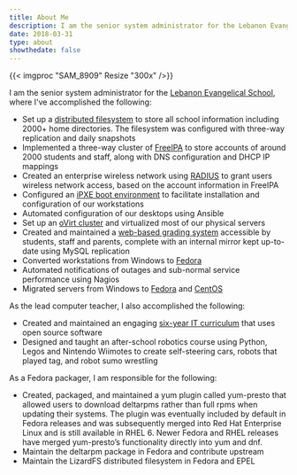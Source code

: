 ```yaml
---
title: About Me
description: I am the senior system administrator for the Lebanon Evangelical School, the lead computer teacher and a Fedora packager
date: 2018-03-31
type: about
showthedate: false
---
```

{{< imgproc "SAM_8909" Resize "300x" />}}

I am the senior system administrator for the [Lebanon Evangelical School][1], where I've accomplished the following:

 * Set up a [distributed filesystem][2] to store all school information including 2000+ home directories.  The filesystem was configured with three-way replication and daily snapshots
 * Implemented a three-way cluster of [FreeIPA][10] to store accounts of around 2000 students and staff, along with DNS configuration and DHCP IP mappings
 * Created an enterprise wireless network using [RADIUS][9] to grant users wireless network access, based on the account information in FreeIPA
 * Configured an [iPXE boot environment][8] to facilitate installation and configuration of our workstations
 * Automated configuration of our desktops using Ansible
 * Set up an [oVirt cluster][7] and virtualized most of our physical servers
 * Created and maintained a [web-based grading system][3] accessible by students, staff and parents, complete with an internal mirror kept up-to-date using MySQL replication
 * Converted workstations from Windows to [Fedora][6]
 * Automated notifications of outages and sub-normal service performance using Nagios
 * Migrated servers from Windows to [Fedora][4] and [CentOS][5]


As the lead computer teacher, I also accomplished the following:  

 * Created and maintained an engaging [six-year IT curriculum][11] that uses open source software
 * Designed and taught an after-school robotics course using Python, Legos and Nintendo Wiimotes to create self-steering cars, robots that played tag, and robot sumo wrestling


As a Fedora packager, I am responsible for the following:  

 * Created, packaged, and maintained a yum plugin called yum-presto that allowed users to download deltarpms rather than full rpms when updating their systems.  The plugin was eventually included by default in Fedora releases and was subsequently merged into Red Hat Enterprise Linux and is still available in RHEL 6.  Newer Fedora and RHEL releases have merged yum-presto’s functionality directly into yum and dnf.
 * Maintain the deltarpm package in Fedora and contribute upstream
 * Maintain the LizardFS distributed filesystem in Fedora and EPEL

 [1]: https://www.lesbg.com
 [2]: https://lizardfs.com
 [3]: https://lesson.lesbg.com
 [4]: https://getfedora.org/en/server
 [5]: https://www.centos.org
 [6]: https://getfedora.org/en/workstation
 [7]: https://www.ovirt.org
 [8]: https://ipxe.org
 [9]: https://freeradius.org
 [10]: https://www.freeipa.org
 [11]: https://fedoramagazine.org/fedora-teaches-makers-school
